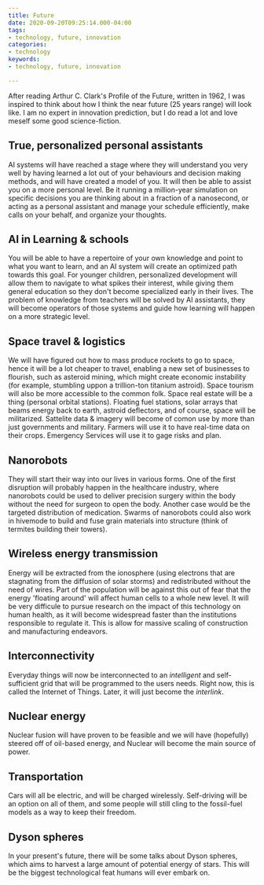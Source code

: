 ```yaml
---
title: Future
date: 2020-09-20T09:25:14.000-04:00
tags:
- technology, future, innovation
categories:
- technology
keywords:
- technology, future, innovation

---
```

After reading Arthur C. Clark's Profile of the Future, written in 1962, I was inspired to think about how I think the near future (25 years range) will look like. I am no expert in innovation prediction, but I do read a lot and love meself some good science-fiction.

## True, personalized personal assistants
AI systems will have reached a stage where they will understand you very well by having learned a lot out of your behaviours and decision making methods, and will have created a model of you. It will then be able to assist you on a more personal level. Be it running a million-year simulation on specific decisions you are thinking about in a fraction of a nanosecond, or acting as a personal assistant and manage your schedule efficiently, make calls on your behalf, and organize your thoughts.

## AI in Learning & schools
You will be able to have a repertoire of your own knowledge and point to what you want to learn, and an AI system will create an optimized path towards this goal. For younger children, personalized development will allow them to navigate to what spikes their interest, while giving them general education so they don't become specialized early in their lives. The problem of knowledge from teachers will be solved by AI assistants, they will become operators of those systems and guide how learning will happen on a more strategic level.

## Space travel & logistics
We will have figured out how to mass produce rockets to go to space, hence it will be a lot cheaper to travel, enabling a new set of businesses to flourish, such as asteroid mining, which might create economic instability (for example, stumbling uppon a trillion-ton titanium astroid). Space tourism will also be more accessible to the common folk. Space real estate will be a thing (personal orbital stations). Floating fuel stations, solar arrays that beams energy back to earth, astroid deflectors, and of course, space will be militarized. Sattelite data & imagery will become of comon use by more than just governments and military. Farmers will use it to have real-time data on their crops. Emergency Services will use it to gage risks and plan. 

## Nanorobots
They will start their way into our lives in various forms. 
One of the first disruption will probably happen in the healthcare industry, where nanorobots could be used to deliver precision surgery within the body without the need for surgeon to open the body. Another case would be the targeted distribution of medication. Swarms of nanorobots could also work in hivemode to build and fuse grain materials into structure (think of termites building their towers). 

## Wireless energy transmission
Energy will be extracted from the ionosphere (using electrons that are stagnating from the diffusion of solar storms) and redistributed without the need of wires. Part of the population will be against this out of fear that the energy 'floating around' will affect human cells to a whole new level. It will be very difficule to pursue research on the impact of this technology on human health, as it will become widespread faster than the institutions responsible to regulate it. This is allow for massive scaling of construction and manufacturing endeavors.

## Interconnectivity
Everyday things will now be interconnected to an *intelligent* and self-sufficient grid that will be programmed to the users needs. Right now, this is called the Internet of Things. Later, it will just become the *interlink*. 

## Nuclear energy
Nuclear fusion will have proven to be feasible and we will have (hopefully) steered off of oil-based energy, and Nuclear will become the main source of power.

## Transportation
Cars will all be electric, and will be charged wirelessly. Self-driving will be an option on all of them, and some people will still cling to the fossil-fuel models as a way to keep their freedom. 

## Dyson spheres
In your present's future, there will be some talks about Dyson spheres, which aims to harvest a large amount of potential energy of stars. This will be the biggest technological feat humans will ever embark on.